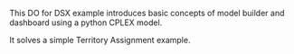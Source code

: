 This DO for DSX example introduces basic concepts of model builder and dashboard using a python CPLEX model.

It solves a simple Territory Assignment example.
